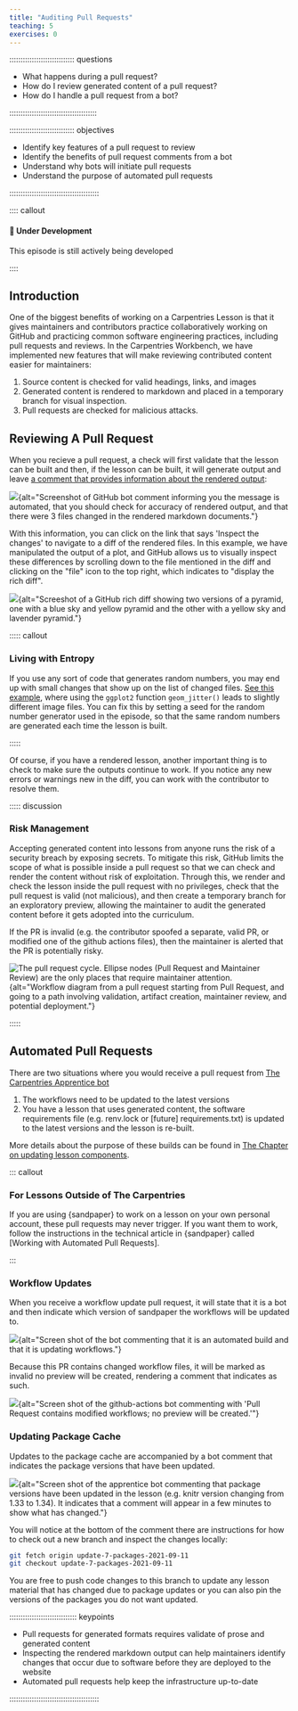 ```yaml
---
title: "Auditing Pull Requests"
teaching: 5
exercises: 0
---
```


::::::::::::::::::::::::::::: questions

 - What happens during a pull request?
 - How do I review generated content of a pull request?
 - How do I handle a pull request from a bot?

:::::::::::::::::::::::::::::::::::::::

::::::::::::::::::::::::::::: objectives

 - Identify key features of a pull request to review
 - Identify the benefits of pull request comments from a bot
 - Understand why bots will initiate pull requests
 - Understand the purpose of automated pull requests

::::::::::::::::::::::::::::::::::::::::

:::: callout

#### :construction: Under Development

This episode is still actively being developed

::::

## Introduction

One of the biggest benefits of working on a Carpentries Lesson is that it gives
maintainers and contributors practice collaboratively working on GitHub and 
practicing common software engineering practices, including pull requests and
reviews. In the Carpentries Workbench, we have implemented new 
features that will make reviewing contributed content easier for maintainers:

1. Source content is checked for valid headings, links, and images
2. Generated content is rendered to markdown and placed in a temporary branch
   for visual inspection.
3. Pull requests are checked for malicious attacks. 

## Reviewing A Pull Request

When you recieve a pull request, a check will first validate that the lesson can
be built and then, if the lesson can be built, it will generate output and leave
[a comment that provides information about the rendered
output](https://github.com/carpentries/sandpaper-docs/pull/60#issuecomment-923204714):

<!-- NOTE: 
To generate this screenshot, use the webshot2 package:

library(webshot2)
shoot <- function(file = 'bot-comment', repo = "caprentries/sandpaper-docs", pr = 60, comment = "#issuecomment-923204714") {
   webshot(glue::glue("https://github.com/{repo}/pull/{pr}{comment}"), 
     file = glue::glue("episodes/fig/pr-{file}.png"), 
     selector = comment, 
     expand = c(10, 10, 10, 80)
   )
}
-->

![](fig/pr-bot-comment.png){alt="Screenshot of GitHub bot comment informing you 
the message is automated, that you should check for accuracy of rendered output,
and that there were 3 files changed in the rendered markdown documents."}

With this information, you can click on the link that says 'Inspect the changes'
to navigate to a diff of the rendered files. In this example, we have 
manipulated the output of a plot, and GitHub allows us to visually inspect these
differences by scrolling down to the file mentioned in the diff and clicking on 
the "file" icon to the top right, which indicates to "display the rich diff".

![](fig/pr-diff.png){alt="Screeshot of a GitHub rich diff showing two versions
of a pyramid, one with a blue sky and yellow pyramid and the other with a yellow
sky and lavender pyramid."}

::::: callout

### Living with Entropy

If you use any sort of code that generates random numbers, you may end up with small changes that show up on the list of changed files. [See this example](https://github.com/MCMaurer/Rewrite-R-ecology-lesson/pull/3), where using the `ggplot2` function `geom_jitter()` leads to slightly different image files. You can fix this by setting a seed for the random number generator used in the episode, so that the same random numbers are generated each time the lesson is built.

:::::

Of course, if you have a rendered lesson, another important thing is to check to
make sure the outputs continue to work. If you notice any new errors or warnings
new in the diff, you can work with the contributor to resolve them.

::::: discussion

### Risk Management

Accepting generated content into lessons from anyone runs the risk of a security
breach by exposing secrets. To mitigate this risk, GitHub limits the scope of
what is possible inside a pull request so that we can check and render the 
content without risk of exploitation. Through this, we render and check the 
lesson inside the pull request with no privileges, check that the pull request
is valid (not malicious), and then create a temporary branch for an exploratory
preview, allowing the maintainer to audit the generated content before it gets
adopted into the curriculum. 

If the PR is invalid (e.g. the contributor spoofed a separate, valid PR, or
modified one of the github actions files), then the maintainer is alerted that
the PR is potentially risky.

![The pull request cycle. Ellipse nodes (Pull Request and Maintainer Review)
are the only places that require maintainer
attention.](https://raw.githubusercontent.com/zkamvar/stunning-barnacle/main/img/pr-flow.dot.svg){alt="Workflow
diagram from a pull request starting from Pull Request, and going to a path
involving validation, artifact creation, maintainer review, and potential
deployment."}

:::::

## Automated Pull Requests

There are two situations where you would receive a pull request from [The 
Carpentries Apprentice bot](https://github.com/znk-machine/)

1. The workflows need to be updated to the latest versions
2. You have a lesson that uses generated content, the software requirements file
   (e.g. renv.lock or [future] requirements.txt) is updated to the latest
   versions and the lesson is re-built.

More details about the purpose of these builds can be found in [The Chapter on
updating lesson components](update.md).

::: callout

### For Lessons Outside of The Carpentries

If you are using {sandpaper} to work on a lesson on your own personal account,
these pull requests may never trigger. If you want them to work, follow the 
instructions in the technical article in {sandpaper} called [Working with
Automated Pull Requests].

:::


### Workflow Updates

When you receive a workflow update pull request, it will state that it is a bot
and then indicate which version of sandpaper the workflows will be updated to.

![](fig/pr-apprentice-workflow.png){alt="Screen shot of the bot commenting that 
it is an automated build and that it is updating workflows."}


Because this PR contains changed workflow files, it will be marked as invalid
no preview will be created, rendering a comment that indicates as such.

![](fig/pr-bot-workflow.png){alt="Screen shot of the github-actions bot
commenting with 'Pull Request contains modified workflows; no preview will be 
created.'"}


### Updating Package Cache

Updates to the package cache are accompanied by a bot comment that indicates the
package versions that have been updated.

![](fig/pr-apprentice-cache.png){alt="Screen shot of the apprentice bot 
commenting that package versions have been updated in the lesson (e.g. knitr
version changing from 1.33 to 1.34). It indicates that a comment will appear in
a few minutes to show what has changed."}

You will notice at the bottom of the comment there are instructions for how to
check out a new branch and inspect the changes locally:

```bash
git fetch origin update-7-packages-2021-09-11
git checkout update-7-packages-2021-09-11
```

You are free to push code changes to this branch to update any lesson material
that has changed due to package updates or you can also pin the versions of the
packages you do not want updated.

:::::::::::::::::::::::::::::: keypoints

- Pull requests for generated formats requires validate of prose and generated content
- Inspecting the rendered markdown output can help maintainers identify changes that occur due to software before they are deployed to the website
- Automated pull requests help keep the infrastructure up-to-date

::::::::::::::::::::::::::::::::::::::::


[rmd-blog]: https://software-carpentry.org/blog/2016/07/rmarkdown-new-template.html
[r4-migration]: https://carpentries.org/blog/2020/08/r-4-migration/
[gh-workflows]: https://docs.github.com/en/actions/ 
[{sandpaper}]: https://carpentries.github.io/sandpaper
[pandoc]: https://pandoc.org/
